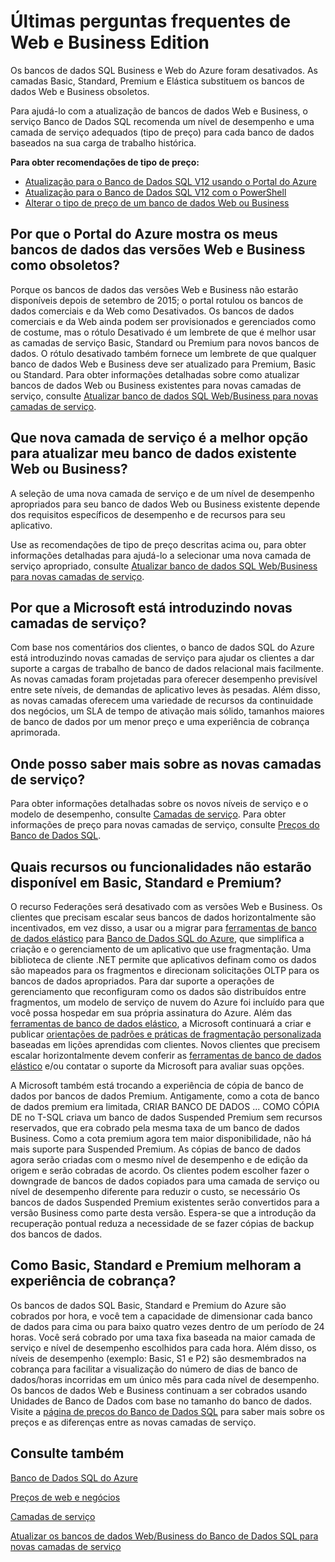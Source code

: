 <properties 
   pageTitle="Últimas perguntas frequentes do Banco de Dados do Azure Web e Business Edition | Microsoft Azure"
   description="Descubra quando os bancos SQL Web e Business do Azure e Business serão desativados e saiba mais sobre os recursos e funcionalidades das novas camadas de serviço."
   services="sql-database"
   documentationCenter="na"
   authors="stevestein"
   manager="jeffreyg"
   editor="monicar" />
<tags 
   ms.service="sql-database"
   ms.devlang="na"
   ms.topic="article"
   ms.tgt_pltfrm="na"
   ms.workload="data-management"
   ms.date="09/30/2015"
   ms.author="sstein" />

# Últimas perguntas frequentes de Web e Business Edition

Os bancos de dados SQL Business e Web do Azure foram desativados. As camadas Basic, Standard, Premium e Elástica substituem os bancos de dados Web e Business obsoletos.

Para ajudá-lo com a atualização de bancos de dados Web e Business, o serviço Banco de Dados SQL recomenda um nível de desempenho e uma camada de serviço adequados (tipo de preço) para cada banco de dados baseados na sua carga de trabalho histórica.

**Para obter recomendações de tipo de preço:**

- [Atualização para o Banco de Dados SQL V12 usando o Portal do Azure](sql-database-upgrade-server-portal.md)
- [Atualização para o Banco de Dados SQL V12 com o PowerShell](sql-database-upgrade-server-powershell.md)
- [Alterar o tipo de preço de um banco de dados Web ou Business](sql-database-service-tier-advisor.md)
 


## Por que o Portal do Azure mostra os meus bancos de dados das versões Web e Business como obsoletos?

Porque os bancos de dados das versões Web e Business não estarão disponíveis depois de setembro de 2015; o portal rotulou os bancos de dados comerciais e da Web como Desativados. Os bancos de dados comerciais e da Web ainda podem ser provisionados e gerenciados como de costume, mas o rótulo Desativado é um lembrete de que é melhor usar as camadas de serviço Basic, Standard ou Premium para novos bancos de dados. O rótulo desativado também fornece um lembrete de que qualquer banco de dados Web e Business deve ser atualizado para Premium, Basic ou Standard. Para obter informações detalhadas sobre como atualizar bancos de dados Web ou Business existentes para novas camadas de serviço, consulte [Atualizar banco de dados SQL Web/Business para novas camadas de serviço](sql-database-upgrade-new-service-tiers.md).

## Que nova camada de serviço é a melhor opção para atualizar meu banco de dados existente Web ou Business?

A seleção de uma nova camada de serviço e de um nível de desempenho apropriados para seu banco de dados Web ou Business existente depende dos requisitos específicos de desempenho e de recursos para seu aplicativo.

Use as recomendações de tipo de preço descritas acima ou, para obter informações detalhadas para ajudá-lo a selecionar uma nova camada de serviço apropriado, consulte [Atualizar banco de dados SQL Web/Business para novas camadas de serviço](sql-database-upgrade-new-service-tiers.md).

## Por que a Microsoft está introduzindo novas camadas de serviço?

Com base nos comentários dos clientes, o banco de dados SQL do Azure está introduzindo novas camadas de serviço para ajudar os clientes a dar suporte a cargas de trabalho de banco de dados relacional mais facilmente. As novas camadas foram projetadas para oferecer desempenho previsível entre sete níveis, de demandas de aplicativo leves às pesadas. Além disso, as novas camadas oferecem uma variedade de recursos da continuidade dos negócios, um SLA de tempo de ativação mais sólido, tamanhos maiores de banco de dados por um menor preço e uma experiência de cobrança aprimorada.

## Onde posso saber mais sobre as novas camadas de serviço?

Para obter informações detalhadas sobre os novos níveis de serviço e o modelo de desempenho, consulte [Camadas de serviço](sql-database-service-tiers.md). Para obter informações de preço para novas camadas de serviço, consulte [Preços do Banco de Dados SQL](http://azure.microsoft.com/pricing/details/sql-database/).

## Quais recursos ou funcionalidades não estarão disponível em Basic, Standard e Premium?

O recurso Federações será desativado com as versões Web e Business. Os clientes que precisam escalar seus bancos de dados horizontalmente são incentivados, em vez disso, a usar ou a migrar para [ferramentas de banco de dados elástico](sql-database-elastic-scale-get-started.md) para [Banco de Dados SQL do Azure](sql-database-elastic-scale-get-started.md), que simplifica a criação e o gerenciamento de um aplicativo que use fragmentação. Uma biblioteca de cliente .NET permite que aplicativos definam como os dados são mapeados para os fragmentos e direcionam solicitações OLTP para os bancos de dados apropriados. Para dar suporte a operações de gerenciamento que reconfiguram como os dados são distribuídos entre fragmentos, um modelo de serviço de nuvem do Azure foi incluído para que você possa hospedar em sua própria assinatura do Azure. Além das [ferramentas de banco de dados elástico](sql-database-elastic-scale-get-started.md), a Microsoft continuará a criar e publicar [orientações de padrões e práticas de fragmentação personalizada](https://msdn.microsoft.com/library/azure/dn764977.aspx) baseadas em lições aprendidas com clientes. Novos clientes que precisem escalar horizontalmente devem conferir as [ferramentas de banco de dados elástico](sql-database-elastic-scale-get-started.md) e/ou contatar o suporte da Microsoft para avaliar suas opções.

A Microsoft também está trocando a experiência de cópia de banco de dados por bancos de dados Premium. Antigamente, como a cota de banco de dados premium era limitada, CRIAR BANCO DE DADOS ... COMO CÓPIA DE no T-SQL criava um banco de dados Suspended Premium sem recursos reservados, que era cobrado pela mesma taxa de um banco de dados Business. Como a cota premium agora tem maior disponibilidade, não há mais suporte para Suspended Premium. As cópias de banco de dados agora serão criadas com o mesmo nível de desempenho e de edição da origem e serão cobradas de acordo. Os clientes podem escolher fazer o downgrade de bancos de dados copiados para uma camada de serviço ou nível de desempenho diferente para reduzir o custo, se necessário Os bancos de dados Suspended Premium existentes serão convertidos para a versão Business como parte desta versão. Espera-se que a introdução da recuperação pontual reduza a necessidade de se fazer cópias de backup dos bancos de dados.

## Como Basic, Standard e Premium melhoram a experiência de cobrança?

Os bancos de dados SQL Basic, Standard e Premium do Azure são cobrados por hora, e você tem a capacidade de dimensionar cada banco de dados para cima ou para baixo quatro vezes dentro de um período de 24 horas. Você será cobrado por uma taxa fixa baseada na maior camada de serviço e nível de desempenho escolhidos para cada hora. Além disso, os níveis de desempenho (exemplo: Basic, S1 e P2) são desmembrados na cobrança para facilitar a visualização do número de dias de banco de dados/horas incorridas em um único mês para cada nível de desempenho. Os bancos de dados Web e Business continuam a ser cobrados usando Unidades de Banco de Dados com base no tamanho do banco de dados. Visite a [página de preços do Banco de Dados SQL](http://azure.microsoft.com/pricing/details/sql-database/) para saber mais sobre os preços e as diferenças entre as novas camadas de serviço.


## Consulte também

[Banco de Dados SQL do Azure](https://azure.microsoft.com/documentation/services/sql-database/)

[Preços de web e negócios](https://azure.microsoft.com/pricing/details/sql-database/web-business/)

[Camadas de serviço](sql-database-service-tiers.md)

[Atualizar os bancos de dados Web/Business do Banco de Dados SQL para novas camadas de serviço](sql-database-upgrade-new-service-tiers.md)

<!---HONumber=AcomDC_1203_2015-->